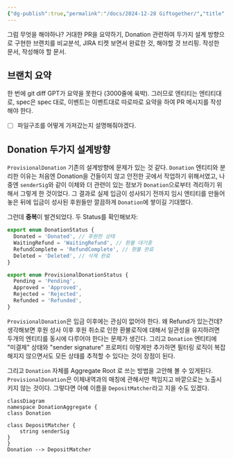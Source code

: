 ```yaml
---
{"dg-publish":true,"permalink":"/docs/2024-12-28 Giftogether/","title":"2024-12-28 Giftogether","tags":["giftogether"]}
---
```



그럼 무엇을 해야하나? 거대한 PR을 요약하기, Donation 관련하여 두가지 설계 방향으로 구현한 브랜치를 비교분석, JIRA 티켓 보면서 완료한 것, 해야할 것 브리핑. 작성한 문서, 작성해야 할 문서.

## 브랜치 요약

한 번에 git diff GPT가 요약을 못한다 (3000줄에 육박). 그러므로 엔티티는 엔티티대로, spec은 spec 대로, 이벤트는 이벤트대로 따로따로 요약을 하여 PR 메시지를 작성해야 한다.

- [ ] 파일구조를 어떻게 가져갔는지 설명해줘야겠다.

## Donation 두가지 설계방향

`ProvisionalDonation` 기존의 설계방향에 문제가 있는 것 같다. `Donation` 엔티티와 분리한 이유는 처음엔 Donation을 건들이지 않고 안전한 곳에서 작업하기 위해서였고, 나중엔 `senderSig`와 같이 이체와 더 관련이 있는 정보가 `Donation`으로부터 격리하기 위해서 그렇게 한 것이었다. 그 결과로 실제 입금이 성사되기 전까지 임시 엔티티를 만들어놓은 뒤에 입금이 성사된 후원들만 깔끔하게 `Donation`에 쌓이길 기대했다.

그런데 **중복**이 발견되었다. 두 Status를 확인해보자:

```typescript
export enum DonationStatus {
  Donated = 'Donated', // 후원한 상태
  WaitingRefund = 'WaitingRefund', // 환불 대기중
  RefundComplete = 'RefundComplete', // 환불 완료
  Deleted = 'Deleted', // 삭제 완료
}

export enum ProvisionalDonationStatus {
  Pending = 'Pending',
  Approved = 'Approved',
  Rejected = 'Rejected',
  Refunded = 'Refunded',
}
```

`ProvisionalDonation`은 입금 이후에는 관심이 없어야 한다. 왜 Refund가 있는건데? 생각해보면 후원 성사 이후 후원 취소로 인한 환불로직에 대해서 일관성을 유지하려면 두개의 엔티티를 동시에 다루어야 한다는 문제가 생긴다. 그리고 `Donation` 엔티티에 "미결제" 상태와 "sender signature" 프로퍼티 이렇게만 추가하면 필터링 로직이 복잡해지지 않으면서도 모든 상태를 추적할 수 있다는 것이 장점이 된다.

그리고 `Donation` 자체를 Aggregate Root 로 쓰는 방법을 고안해 볼 수 있게된다. `ProvisionalDonation`은 이체내역과의 매칭에 관해서만 책임지고 바깥으로는 노출시키지 않는 것이다. 그렇다면 아예 이름을 `DepositMatcher`라고 지을 수도 있겠다.

```mermaid
classDiagram
namespace DonationAggregate {
class Donation 

class DepositMatcher {
	string senderSig
}
}
Donation --> DepositMatcher
```
